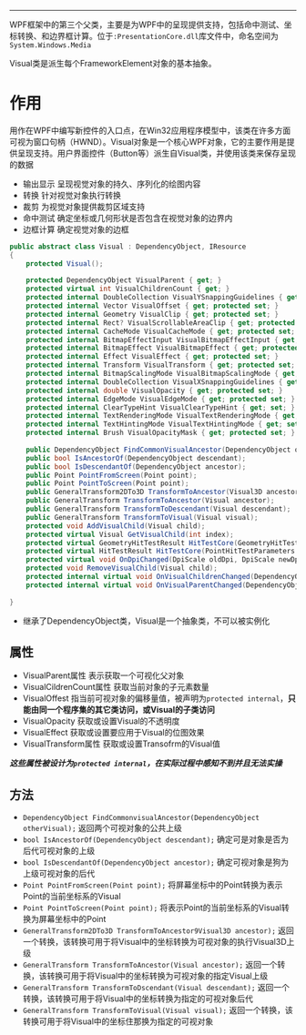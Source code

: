 ***

WPF框架中的第三个父类，主要是为WPF中的呈现提供支持，包括命中测试、坐标转换、和边界框计算。位于`:PresentationCore.dll`库文件中，命名空间为`System.Windows.Media`

 Visual类是派生每个FrameworkElement对象的基本抽象。

# 作用

用作在WPF中编写新控件的入口点，在Win32应用程序模型中，该类在许多方面可视为窗口句柄（HWND）。Visual对象是一个核心WPF对象，它的主要作用是提供呈现支持。用户界面控件（Button等）派生自Visual类，并使用该类来保存呈现的数据

- 输出显示
  呈现视觉对象的持久、序列化的绘图内容
- 转换
  针对视觉对象执行转换
- 裁剪
  为视觉对象提供裁剪区域支持
- 命中测试
  确定坐标或几何形状是否包含在视觉对象的边界内
- 边框计算
  确定视觉对象的边框

```cs
public abstract class Visual : DependencyObject, IResource
{
    protected Visual();
 
    protected DependencyObject VisualParent { get; }
    protected virtual int VisualChildrenCount { get; }
    protected internal DoubleCollection VisualYSnappingGuidelines { get; protected set; }
    protected internal Vector VisualOffset { get; protected set; }
    protected internal Geometry VisualClip { get; protected set; }
    protected internal Rect? VisualScrollableAreaClip { get; protected set; }
    protected internal CacheMode VisualCacheMode { get; protected set; }
    protected internal BitmapEffectInput VisualBitmapEffectInput { get; protected set; }
    protected internal BitmapEffect VisualBitmapEffect { get; protected set; }
    protected internal Effect VisualEffect { get; protected set; }
    protected internal Transform VisualTransform { get; protected set; }
    protected internal BitmapScalingMode VisualBitmapScalingMode { get; protected set; }
    protected internal DoubleCollection VisualXSnappingGuidelines { get; protected set; }
    protected internal double VisualOpacity { get; protected set; }
    protected internal EdgeMode VisualEdgeMode { get; protected set; }
    protected internal ClearTypeHint VisualClearTypeHint { get; set; }
    protected internal TextRenderingMode VisualTextRenderingMode { get; set; }
    protected internal TextHintingMode VisualTextHintingMode { get; set; }
    protected internal Brush VisualOpacityMask { get; protected set; }
 
    public DependencyObject FindCommonVisualAncestor(DependencyObject otherVisual);
    public bool IsAncestorOf(DependencyObject descendant);
    public bool IsDescendantOf(DependencyObject ancestor);
    public Point PointFromScreen(Point point);
    public Point PointToScreen(Point point);
    public GeneralTransform2DTo3D TransformToAncestor(Visual3D ancestor);
    public GeneralTransform TransformToAncestor(Visual ancestor);
    public GeneralTransform TransformToDescendant(Visual descendant);
    public GeneralTransform TransformToVisual(Visual visual);
    protected void AddVisualChild(Visual child);
    protected virtual Visual GetVisualChild(int index);
    protected virtual GeometryHitTestResult HitTestCore(GeometryHitTestParameters hitTestParameters);
    protected virtual HitTestResult HitTestCore(PointHitTestParameters hitTestParameters);
    protected virtual void OnDpiChanged(DpiScale oldDpi, DpiScale newDpi);
    protected void RemoveVisualChild(Visual child);
    protected internal virtual void OnVisualChildrenChanged(DependencyObject visualAdded, DependencyObject visualRemoved);
    protected internal virtual void OnVisualParentChanged(DependencyObject oldParent);
 
}
```

- 继承了DependencyObject类，Visual是一个抽象类，不可以被实例化

## 属性

- VisualParent属性
  表示获取一个可视化父对象
- VisualCildrenCount属性
  获取当前对象的子元素数量
- VisualOffest
  指当前可视对象的偏移量值，被声明为`protected internal`，**只能由同一个程序集的其它类访问，或Visual的子类访问**
- VisualOpacity
  获取或设置Visual的不透明度
- VisualEffect
  获取或设置要应用于Visual的位图效果
- VisualTransform属性
  获取或设置Transofrm的Visual值

***这些属性被设计为`protected internal`，在实际过程中感知不到并且无法实操***

## 方法

- `DependencyObject FindCommonvisualAncestor(DependencyObject otherVisual);`
  返回两个可视对象的公共上级
- `bool IsAncestorOf(DependencyObject descendant);`
  确定可是对象是否为后代可视对象的上级
- `bool IsDescendantOf(DependencyObject ancestor);`
  确定可视对象是狗为上级可视对象的后代
- `Point PointFromScreen(Point point);`
  将屏幕坐标中的Point转换为表示Point的当前坐标系的Visual
- `Point PointToScreen(Point point);`
  将表示Point的当前坐标系的Visual转换为屏幕坐标中的Point
- `GeneralTransform2DTo3D TransformToAncestor9Visual3D ancestor);`
  返回一个转换，该转换可用于将Visual中的坐标转换为可视对象的执行Visual3D上级
- `GeneralTransform TransformToAncestor(Visual ancestor);`
  返回一个转换，该转换可用于将Visual中的坐标转换为可视对象的指定Visual上级
- `GeneralTransform TransformToDscendant(Visual descendant);`
  返回一个转换，该转换可用于将Visual中的坐标转换为指定的可视对象后代
- `GeneralTransform TransformToVisual(Visual visual);`
  返回一个转换，该转换可用于将Visual中的坐标住那换为指定的可视对象